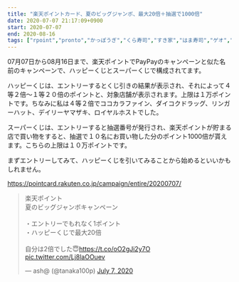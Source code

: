 ```yaml
---
title: "楽天ポイントカード、夏のビッグジャンボ、最大20倍＋抽選で1000倍"
date: 2020-07-07 21:17:09+0900
start: 2020-07-07
end: 2020-08-16
tags: ["rpoint","pronto","かっぽうぎ","くら寿司","すき家","はま寿司","ゲオ","ココカラファイン","ココス","コジマ","サンドラッグ","サンマルクカフェ","ジュンク堂","ソフマップ","ダイコクドラッグ","ツルハ","デイリーヤマザキ","ビックカメラ","ビッグボーイ","ファミリーマート","マクドナルド","ミスタードーナツ","モスバーガー","ライフ","リンガーハット","ロイヤルホスト","ワイン","北海道","吉野家","大戸屋","幸楽苑","松屋","温野菜","福太郎","華屋与兵衛","銀だこ","鎌倉パスタ"]
---
```

07月07日から08月16日まで、楽天ポイントでPayPayのキャンペーンと似た名前のキャンペーンで、ハッピーくじとスーパーくじで構成されてます。

ハッピーくじは、エントリーするとくじ引きの結果が表示され、それによって４等２倍〜１等２０倍のポイントと、対象店舗が表示されます。上限は１万ポイントです。ちなみに私は４等２倍でココカラファイン、ダイコクドラッグ、リンガーハット、デイリーヤマザキ、ロイヤルホストでした。

スーパーくじは、エントリーすると抽選番号が発行され、楽天ポイントが貯まる店で買い物をすると、抽選で１０名にお買い物した分のポイント1000倍が貰えます。こちらの上限は１０万ポイントです。

まずエントリーしてみて、ハッピーくじを引いてみることから始めるといいかもしれません。

https://pointcard.rakuten.co.jp/campaign/entire/20200707/

<blockquote class="twitter-tweet"><p lang="ja" dir="ltr">楽天ポイント<br>夏のビッグジャンボキャンペーン<br><br>・エントリーでもれなく1ポイント<br>・ハッピーくじで最大20倍<br><br>自分は2倍でした😇<a href="https://t.co/oO2gJi2y7O">https://t.co/oO2gJi2y7O</a> <a href="https://t.co/Lj8laOOuev">pic.twitter.com/Lj8laOOuev</a></p>&mdash; ash@ (@tanaka100p) <a href="https://twitter.com/tanaka100p/status/1280364446297149440?ref_src=twsrc%5Etfw">July 7, 2020</a></blockquote> <script async src="https://platform.twitter.com/widgets.js" charset="utf-8"></script>

